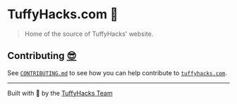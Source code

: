# TuffyHacks.com 🐘

> Home of the source of TuffyHacks' website.

## Contributing [😎][deployment_console]

See [`CONTRIBUTING.md`][contributing] to see how you can help contribute to [`tuffyhacks.com`][demo_site].

---

Built with 💖 by the [TuffyHacks Team][the_team]

[contributing]: docs/CONTRIBUTING.md
[deployment_console]: https://vercel.com/ethanthatonekid/tuffyhacks-site
[the_team]: https://acmcsuf.com/
[demo_site]: https://tuffyhacks.com/
